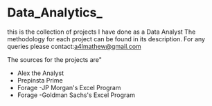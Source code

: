 # Data_Analytics_
this is the collection of projects  I have done as a Data Analyst
The methodology for each project can be found in its description.
For any queries please contact:a4lmathew@gmail.com

The sources for the projects are"
* Alex the Analyst
* Prepinsta Prime
* Forage -JP Morgan's Excel Program
* Forage -Goldman Sachs's Excel Program
